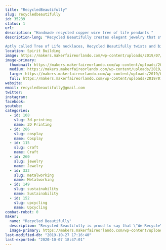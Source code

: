 ```yaml
---
title: "RecycledBeautifully"
slug: recycledbeautifully
id: 35239
status: 1
url: 
description: "Handmade recycled copper wire tree of life pendants "
description-long: "Recycled Beautifully creates elegant jewelry that starts as garbage. Celina Ortiz and her husband find discarded television sets and deconstruct them, removing the copper and aluminum wire in the process. With this valuable material in hand, they wrap the material around stone pendants in a tree-like design. The wire spans the width of the teardrop and oval forms, framing them with delicate branches that electrifyingly extend and wrap around the stone.

Aptly called Tree of Life necklaces, Recycled Beautifully twists and binds the same design over a variety of colors and patterns. Some stones, such as the opal or abalone, have a dazzling, psychedelic feel to them. Other finishes like turquoise or agate are more conventional but equally as stunning, showcasing Earth’s amazing creations with a clever eco-friendly enclosure."
location: Spirit Building
image: https://makers.makerfaireorlando.com/wp-content/uploads/2019/07/3C525920-A7A4-41E0-9E0E-89BB1D436720-1024x1024.jpeg
image-primary:
  thumbnail: https://makers.makerfaireorlando.com/wp-content/uploads/2019/07/3C525920-A7A4-41E0-9E0E-89BB1D436720-150x150.jpeg
  medium: https://makers.makerfaireorlando.com/wp-content/uploads/2019/07/3C525920-A7A4-41E0-9E0E-89BB1D436720-300x300.jpeg
  large: https://makers.makerfaireorlando.com/wp-content/uploads/2019/07/3C525920-A7A4-41E0-9E0E-89BB1D436720-1024x1024.jpeg
  full: https://makers.makerfaireorlando.com/wp-content/uploads/2019/07/3C525920-A7A4-41E0-9E0E-89BB1D436720.jpeg
website: 
email: recycledbeautifully@gmail.com
twitter: 
instagram: 
facebook: 
youtube: 
categories:
  - id: 108
    slug: 3d-printing
    name: 3D Printing
  - id: 286
    slug: cosplay
    name: Cosplay
  - id: 115
    slug: craft
    name: Craft
  - id: 260
    slug: jewelry
    name: Jewelry
  - id: 332
    slug: metalworking
    name: Metalworking
  - id: 149
    slug: sustainability
    name: Sustainability
  - id: 152
    slug: upcycling
    name: Upcycling
combat-robot: 0
maker:
  name: "Recycled Beautifully"
  description: "Recycled Beautifully is proud to say that \"We Recycle\"! All of our hand wrapped jewelry is made using recycled copper or aluminum wire that we pull out of T.V.'s that people throw in the trash. By using recycled wire we are able to not only keep these items out of the landfills but we are also able to keep our jewelry priced at amazingly low prices."
  image-primary: https://makers.makerfaireorlando.com/wp-content/uploads/2017/07/IMG_0019.jpg
last-modified-db: "2019-10-27 17:16:40"
last-exported: "2020-10-07 18:47:01"
---
```

